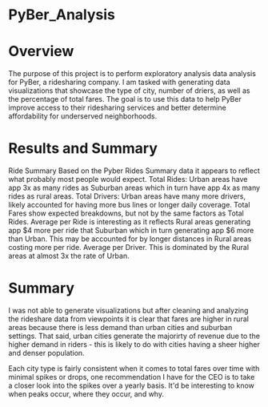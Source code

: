 # PyBer_Analysis


# Overview
The purpose of this project is to perform exploratory analysis data analysis for PyBer, a ridesharing company. I am tasked with generating data visualizations that showcase the type of city, number of driers, as well as the percentage of total fares. The goal is to use this data to help PyBer improve access to their ridesharing services and better determine affordability for underserved neighborhoods. 


# Results and Summary

Ride Summary Based on the Pyber Rides Summary data it appears to reflect what probably most people would expect. Total Rides: Urban areas have app 3x as many rides as Suburban areas which in turn have app 4x as many rides as rural areas. Total Drivers: Urban areas have many more drivers, likely accounted for having more bus lines or longer daily coverage. Total Fares show expected breakdowns, but not by the same factors as Total Rides. Average per Ride is interesting as it reflects Rural areas generating app $4 more per ride that Suburban which in turn generating app $6 more than Urban. This may be accounted for by longer distances in Rural areas costing more per ride. Average per Driver. This is dominated by the Rural areas at almost 3x the rate of Urban.


# Summary
I was not able to generate visualizations but after cleaning and analyzing the rideshare data from viewpoints it is clear that fares are higher in rural areas because there is less demand than urban cities and suburban settings. That said, urban cities generate the majorirty of revenue due to the higher demand in riders - this is likely to do with cities having a sheer higher and denser population.

Each city type is fairly consistent when it comes to total fares over time with minimal spikes or drops, one recommendation I have for the CEO is to take a closer look into the spikes over a yearly basis. It'd be interesting to know when peaks occur, where they occur, and why.
